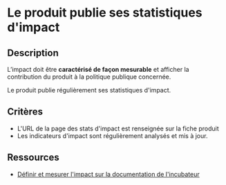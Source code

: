 # Le produit publie ses statistiques d'impact

## Description

L’impact doit être **caractérisé de façon mesurable** et afficher la
contribution du produit à la politique publique concernée.

Le produit publie régulièrement ses statistiques d'impact.

## Critères

- L'URL de la page des stats d'impact est renseignée sur la fiche produit
- Les indicateurs d'impact sont régulièrement analysés et mis à jour.

## Ressources

- [Définir et mesurer l'impact sur la documentation de l'incubateur](https://doc.incubateur.net/communaute/gerer-son-produit/guide-de-financement-des-startups-detat/4.-lenjeu-du-pilotage-par-limpact)

